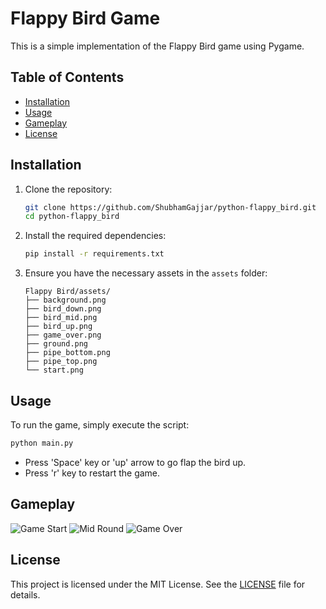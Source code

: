 # Flappy Bird Game

This is a simple implementation of the Flappy Bird game using Pygame.

## Table of Contents
- [Installation](#installation)
- [Usage](#usage)
- [Gameplay](#gameplay)
- [License](#license)

## Installation

1. Clone the repository:
    ```sh
    git clone https://github.com/ShubhamGajjar/python-flappy_bird.git
    cd python-flappy_bird
    ```

2. Install the required dependencies:
    ```sh
    pip install -r requirements.txt
    ```

3. Ensure you have the necessary assets in the `assets` folder:
    ```
    Flappy Bird/assets/
    ├── background.png
    ├── bird_down.png
    ├── bird_mid.png
    ├── bird_up.png
    ├── game_over.png
    ├── ground.png
    ├── pipe_bottom.png
    ├── pipe_top.png
    └── start.png
    ```
    
## Usage

To run the game, simply execute the script:
```sh
python main.py
```
- Press 'Space' key or 'up' arrow to go flap the bird up.
- Press 'r' key to restart the game.

## Gameplay
![Game Start](https://github.com/user-attachments/assets/b5dbfe29-3e0f-4c26-bb65-1e05b51bd7b1)
![Mid Round](https://github.com/user-attachments/assets/bc9ae13b-d650-4d2a-94fc-847b39f79065)
![Game Over](https://github.com/user-attachments/assets/4c2f50ed-3e30-48c6-9a18-f2008d6a0f96)

## License

This project is licensed under the MIT License. See the [LICENSE](LICENSE) file for details.
